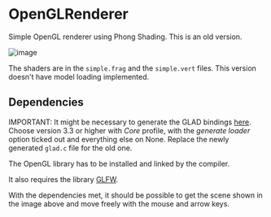 # OpenGLRenderer
Simple OpenGL renderer using Phong Shading. This is an old version. 

![image](https://user-images.githubusercontent.com/44004166/141356084-0487e9bf-be56-472b-ae55-934549ad0b49.png)

The shaders are in the `simple.frag` and the `simple.vert` files. This version doesn't have model loading implemented.

## Dependencies
IMPORTANT: It might be necessary to generate the GLAD bindings [here](https://glad.dav1d.de/#profile=core&language=c&specification=gl&loader=on&api=gl%3D4.6). Choose version 3.3 or higher with _Core_ profile, with the _generate loader_ option ticked out and everything else on None. Replace the newly generated `glad.c` file for the old one.

The OpenGL library has to be installed and linked by the compiler.

It also requires the library [GLFW](https://www.glfw.org/).

With the dependencies met, it should be possible to get the scene shown in the image above and move freely with the mouse and arrow keys.
